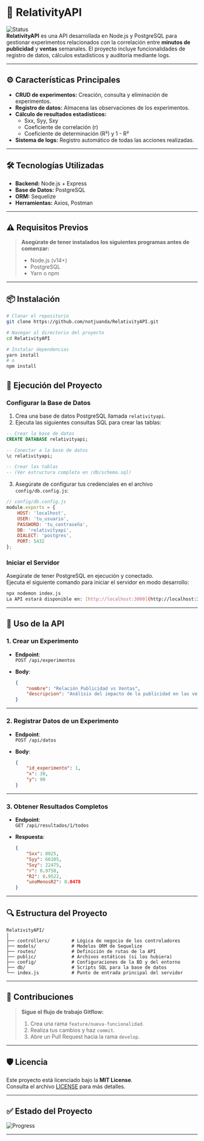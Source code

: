 # 🚀 RelativityAPI

![Status](https://img.shields.io/badge/Status-Active-brightgreen)  
**RelativityAPI** es una API desarrollada en Node.js y PostgreSQL para gestionar experimentos relacionados con la correlación entre **minutos de publicidad** y **ventas** semanales. El proyecto incluye funcionalidades de registro de datos, cálculos estadísticos y auditoría mediante logs.

---

## ⚙️ **Características Principales**

- **CRUD de experimentos:** Creación, consulta y eliminación de experimentos.
- **Registro de datos:** Almacena las observaciones de los experimentos.
- **Cálculo de resultados estadísticos:** 
  - Sxx, Syy, Sxy
  - Coeficiente de correlación (r)
  - Coeficiente de determinación (R²) y 1 - R²
- **Sistema de logs:** Registro automático de todas las acciones realizadas.

---

## 🛠️ **Tecnologías Utilizadas**

- **Backend:** Node.js + Express
- **Base de Datos:** PostgreSQL
- **ORM:** Sequelize
- **Herramientas:** Axios, Postman

---

## ⚠️ **Requisitos Previos**

> **Asegúrate de tener instalados los siguientes programas antes de comenzar:**
> - Node.js (v14+)
> - PostgreSQL
> - Yarn o npm

---

## 📦 **Instalación**

```bash
# Clonar el repositorio
git clone https://github.com/notjuanda/RelativityAPI.git

# Navegar al directorio del proyecto
cd RelativityAPI

# Instalar dependencias
yarn install
# o
npm install
```

## 🚀 **Ejecución del Proyecto**

### **Configurar la Base de Datos**
1. Crea una base de datos PostgreSQL llamada `relativityapi`.
2. Ejecuta las siguientes consultas SQL para crear las tablas:

```sql
-- Crear la base de datos
CREATE DATABASE relativityapi;

-- Conectar a la base de datos
\c relativityapi;

-- Crear las tablas
-- (Ver estructura completa en /db/schema.sql)

```

3. Asegúrate de configurar tus credenciales en el archivo `config/db.config.js`:

```javascript
// config/db.config.js
module.exports = {
    HOST: 'localhost',
    USER: 'tu_usuario',
    PASSWORD: 'tu_contraseña',
    DB: 'relativityapi',
    DIALECT: 'postgres',
    PORT: 5432
};
```

### **Iniciar el Servidor**

Asegúrate de tener PostgreSQL en ejecución y conectado.  
Ejecuta el siguiente comando para iniciar el servidor en modo desarrollo:

```bash
npx nodemon index.js
La API estará disponible en: [http://localhost:3000](http://localhost:3000)
```

---

## 📝 **Uso de la API**

### 1. **Crear un Experimento**

- **Endpoint**:  
  `POST /api/experimentos`

- **Body**:
    ```json
    {
        "nombre": "Relación Publicidad vs Ventas",
        "descripcion": "Análisis del impacto de la publicidad en las ventas."
    }
    ```

---

### 2. **Registrar Datos de un Experimento**

- **Endpoint**:  
  `POST /api/datos`

- **Body**:
    ```json
    {
        "id_experimento": 1,
        "x": 30,
        "y": 90
    }
    ```

---

### 3. **Obtener Resultados Completos**

- **Endpoint**:  
  `GET /api/resultados/1/todos`

- **Respuesta**:
    ```json
    {
        "Sxx": 8025,
        "Syy": 66105,
        "Sxy": 22475,
        "r": 0.9758,
        "R2": 0.9522,
        "unoMenosR2": 0.0478
    }
    ```

---

## 🔍 **Estructura del Proyecto**

```plaintext
RelativityAPI/
│
├── controllers/        # Lógica de negocio de los controladores
├── models/             # Modelos ORM de Sequelize
├── routes/             # Definición de rutas de la API
├── public/             # Archivos estáticos (si los hubiera)
├── config/             # Configuraciones de la BD y del entorno
├── db/                 # Scripts SQL para la base de datos
└── index.js            # Punto de entrada principal del servidor
```

---

## 📂 **Contribuciones**

> **Sigue el flujo de trabajo Gitflow:**
> 1. Crea una rama `feature/nueva-funcionalidad`.
> 2. Realiza tus cambios y haz `commit`.
> 3. Abre un Pull Request hacia la rama `develop`.

---

## 🛡️ **Licencia**

Este proyecto está licenciado bajo la **MIT License**.  
Consulta el archivo [LICENSE](LICENSE) para más detalles.

---

## ✅ **Estado del Proyecto**

![Progress](https://progress-bar.dev/80/?title=Progreso)

---
